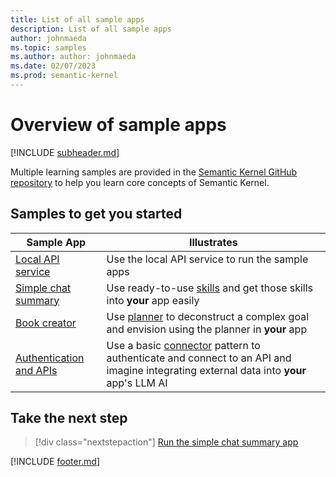 ```yaml
---
title: List of all sample apps
description: List of all sample apps
author: johnmaeda
ms.topic: samples
ms.author: author: johnmaeda
ms.date: 02/07/2023
ms.prod: semantic-kernel
---
```

# Overview of sample apps

[!INCLUDE [subheader.md](../includes/pat_medium.md)]

Multiple learning samples are provided in the [Semantic Kernel GitHub repository](/semantic-kernel/getting-started/setup) to help you learn core concepts of Semantic Kernel.

## Samples to get you started

| Sample App | Illustrates |
|---|---|
| [Local API service](localapiservice) | Use the local API service to run the sample apps |
| [Simple chat summary](simplechatsummary) | Use ready-to-use [skills](../concepts-sk/skills) and get those skills into **your** app easily |
| [Book creator](bookcreator) | Use [planner](../concepts-sk/planner) to deconstruct a complex goal and envision using the planner in **your** app |
| [Authentication and APIs](authapi) | Use a basic [connector](/semantic-kernel/concepts-sk/connectors) pattern to authenticate and connect to an API and imagine integrating external data into **your** app's LLM AI |


## Take the next step

> [!div class="nextstepaction"]
> [Run the simple chat summary app](simplechatsummary)

[!INCLUDE [footer.md](../includes/footer.md)]
